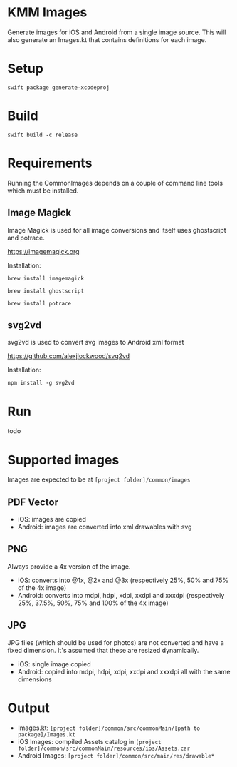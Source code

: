# KMM Images

Generate images for iOS and Android from a single image source. This will also generate an Images.kt that contains definitions for each image.

# Setup

```
swift package generate-xcodeproj
```

# Build

```
swift build -c release
```

# Requirements

Running the CommonImages depends on a couple of command line tools which must be installed.

## Image Magick

Image Magick is used for all image conversions and itself uses ghostscript and potrace.

<https://imagemagick.org>

Installation:

```
brew install imagemagick
```

```
brew install ghostscript
```

```
brew install potrace
```

## svg2vd

svg2vd is used to convert svg images to Android xml format

<https://github.com/alexjlockwood/svg2vd>

Installation:

```
npm install -g svg2vd
```

# Run

todo

# Supported images

Images are expected to be at `[project folder]/common/images`

## PDF Vector

- iOS: images are copied
- Android: images are converted into xml drawables with svg

## PNG

Always provide a 4x version of the image.

- iOS: converts into @1x, @2x and @3x (respectively 25%, 50% and 75% of the 4x image)
- Android: converts into mdpi, hdpi, xdpi, xxdpi and xxxdpi (respectively 25%, 37.5%, 50%, 75% and 100% of the 4x image)

## JPG

JPG files (which should be used for photos) are not converted and have a fixed dimension. It's assumed that these are resized dynamically.

- iOS: single image copied
- Android: copied into mdpi, hdpi, xdpi, xxdpi and xxxdpi all with the same dimensions

# Output

- Images.kt: `[project folder]/common/src/commonMain/[path to package]/Images.kt`
- iOS Images: compiled Assets catalog in `[project folder]/common/src/commonMain/resources/ios/Assets.car`
- Android Images: `[project folder]/common/src/main/res/drawable*`
